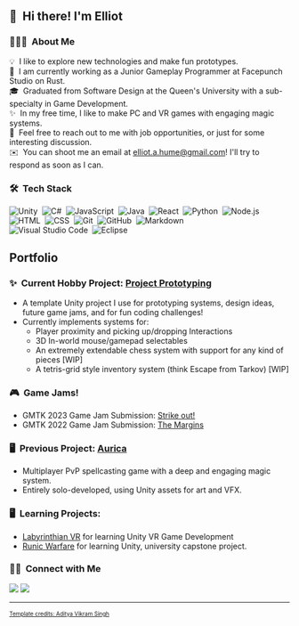 ## 👋 &nbsp;Hi there! I'm Elliot

### 👨🏻‍💻 &nbsp;About Me

💡  &nbsp;I like to explore new technologies and make fun prototypes.\
📑 &nbsp;I am currently working as a Junior Gameplay Programmer at Facepunch Studio on Rust.\
🎓 &nbsp;Graduated from Software Design at the Queen's University with a sub-specialty in Game Development.\
✨ &nbsp;In my free time, I like to make PC and VR games with engaging magic systems.\
💬 &nbsp;Feel free to reach out to me with job opportunities, or just for some interesting discussion.\
✉️ &nbsp;You can shoot me an email at elliot.a.hume@gmail.com! I'll try to respond as soon as I can.

### 🛠 &nbsp;Tech Stack

![Unity](https://img.shields.io/badge/-Unity-05122A?style=flat&logo=unity)&nbsp;
![C#](https://img.shields.io/badge/-C%23-05122A?style=flat&logo=C%2B%2B)&nbsp;
![JavaScript](https://img.shields.io/badge/-JavaScript-05122A?style=flat&logo=javascript)&nbsp;
![Java](https://img.shields.io/badge/-Java-05122A?style=flat&logo=Java&logoColor=FFA518)&nbsp;
![React](https://img.shields.io/badge/-React-05122A?style=flat&logo=react)&nbsp;
![Python](https://img.shields.io/badge/-Python-05122A?style=flat&logo=python)&nbsp;
![Node.js](https://img.shields.io/badge/-Node.js-05122A?style=flat&logo=node.js)&nbsp;
![HTML](https://img.shields.io/badge/-HTML-05122A?style=flat&logo=HTML5)&nbsp;
![CSS](https://img.shields.io/badge/-CSS-05122A?style=flat&logo=CSS3&logoColor=1572B6)&nbsp;
![Git](https://img.shields.io/badge/-Git-05122A?style=flat&logo=git)&nbsp;
![GitHub](https://img.shields.io/badge/-GitHub-05122A?style=flat&logo=github)&nbsp;
![Markdown](https://img.shields.io/badge/-Markdown-05122A?style=flat&logo=markdown)\
![Visual Studio Code](https://img.shields.io/badge/-Visual%20Studio%20Code-05122A?style=flat&logo=visual-studio-code&logoColor=007ACC)&nbsp;
![Eclipse](https://img.shields.io/badge/-Eclipse-05122A?style=flat&logo=eclipse-ide&logoColor=2C2255)

## Portfolio

### ✨ &nbsp;Current Hobby Project: [Project Prototyping](https://github.com/ElliotHume/project-prototyping)
- A template Unity project I use for prototyping systems, design ideas, future game jams, and for fun coding challenges!
- Currently implements systems for:
    - Player proximity and picking up/dropping Interactions
    - 3D In-world mouse/gamepad selectables
    - An extremely extendable chess system with support for any kind of pieces [WIP]
    - A tetris-grid style inventory system (think Escape from Tarkov) [WIP]

### 🎮 &nbsp;Game Jams!
- GMTK 2023 Game Jam Submission: [Strike out!](https://elliothume.itch.io/strike-out)
- GMTK 2022 Game Jam Submission: [The Margins](https://addyvan.itch.io/the-margins)

### 🖥️ &nbsp;Previous Project: [Aurica](https://github.com/ElliotHume/Aurica)
- Multiplayer PvP spellcasting game with a deep and engaging magic system.
- Entirely solo-developed, using Unity assets for art and VFX.  

### 🖥️ &nbsp;Learning Projects:
- [Labyrinthian VR](https://github.com/ElliotHume/LabyrinthianVR) for learning Unity VR Game Development
- [Runic Warfare](https://github.com/Humeian/Runic-Warfare) for learning Unity, university capstone project.



### 🤝🏻 &nbsp;Connect with Me

<p align="left">
<a href="https://www.linkedin.com/in/elliothume/"><img src="https://img.shields.io/badge/-Elliot%20Hume-0077B5?style=flat&logo=Linkedin&logoColor=white"/></a>
<a href="mailto:elliot.a.hume@gmail.com"><img src="https://img.shields.io/badge/-elliot.a.hume@gmail.com-D14836?style=flat&logo=Gmail&logoColor=white"/></a>
</p>

-----
<p style="font-size: x-small;">
  <a href="https://github.com/AVS1508">Template credits: Aditya Vikram Singh</a>
</p>
